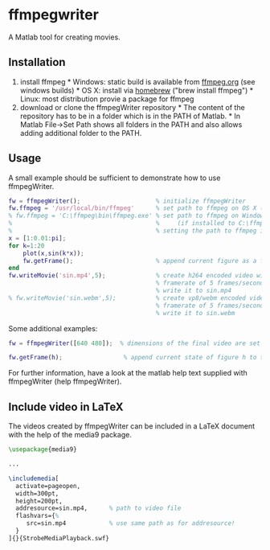 ffmpegwriter
============

A Matlab tool for creating movies.

Installation
------------

  1. install ffmpeg
    * Windows: static build is available from  [ffmpeg.org](http://ffmpeg.org/download.html) (see windows builds)
    * OS X: install via [homebrew](http://brew.sh/) ("brew install ffmpeg")
    * Linux: most distribution provie a package for ffmpeg
  2. download or clone the ffmpegWriter repository
    * The content of the repository has to be in a folder which is in the PATH of Matlab.
    * In Matlab File->Set Path shows all folders in the PATH and also allows adding additional folder to the PATH.

Usage
-----

A small example should be sufficient to demonstrate how to use ffmpegWriter.
```matlab
fw = ffmpegWriter();                     % initialize ffmpegWriter
fw.ffmpeg = '/usr/local/bin/ffmpeg'      % set path to ffmpeg on OS X (if installed using homebrew)
% fw.ffmpeg = 'C:\ffmpeg\bin\ffmpeg.exe' % set path to ffmpeg on Windows 
%                                        %     (if installed to C:\ffmpeg\bin\)
%                                        % setting the path to ffmpeg is not necessary on Linux
x = [1:0.01:pi];
for k=1:20
    plot(x,sin(k*x)); 
    fw.getFrame();                       % append current figure as a frame to the video
end
fw.writeMovie('sin.mp4',5);              % create h264 encoded video with a
                                         % framerate of 5 frames/second and
                                         % write it to sin.mp4
% fw.writeMovie('sin.webm',5);           % create vp8/webm encoded video with a 
                                         % framerate of 5 frames/second and
                                         % write it to sin.webm
```

Some additional examples:
```matlab
fw = ffmpegWriter([640 480]);  % dimensions of the final video are set to 640 x 480
```

```matlab
fw.getFrame(h);                 % append current state of figure h to the video
```

For further information, have a look at the matlab help text supplied with ffmpegWriter (help ffmpegWriter).

Include video in LaTeX
----------------------

The videos created by ffmpegWriter can be included in a LaTeX document with the help of the media9 package. 
```latex
\usepackage{media9}

...

\includemedia[
  activate=pageopen,        
  width=300pt,
  height=200pt,
  addresource=sin.mp4,      % path to video file
  flashvars={%
     src=sin.mp4            % use same path as for addresource!
  }  
]{}{StrobeMediaPlayback.swf}
```
